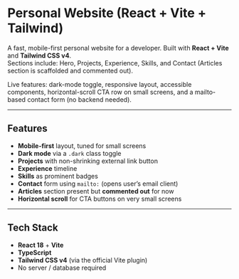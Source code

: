 # Personal Website (React + Vite + Tailwind)

A fast, mobile-first personal website for a developer. Built with **React + Vite** and **Tailwind CSS v4**.  
Sections include: Hero, Projects, Experience, Skills, and Contact (Articles section is scaffolded and commented out).

Live features: dark-mode toggle, responsive layout, accessible components, horizontal-scroll CTA row on small screens, and a mailto-based contact form (no backend needed).

---

## Features

- **Mobile-first** layout, tuned for small screens
- **Dark mode** via a `.dark` class toggle
- **Projects** with non-shrinking external link button
- **Experience** timeline
- **Skills** as prominent badges
- **Contact** form using `mailto:` (opens user’s email client)
- **Articles** section present but **commented out** for now
- **Horizontal scroll** for CTA buttons on very small screens

---

## Tech Stack

- **React 18** + **Vite**
- **TypeScript**
- **Tailwind CSS v4** (via the official Vite plugin)
- No server / database required
